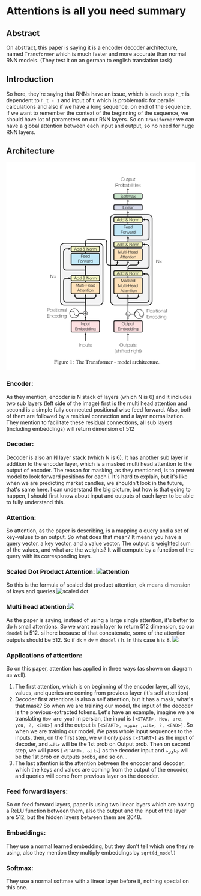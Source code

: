 # Attentions is all you need summary

## Abstract
On abstract, this paper is saying it is a encoder decoder architecture, named `Transformer` which is much faster
and more accurate than normal RNN models. (They test it on an german to english translation task)

## Introduction
So here, they're saying that RNNs have an issue, which is each step `h_t` is dependent to `h_t - 1` and input of `t`
which is problematic for parallel calculations and also if we have a long sequence, on end of the sequence, if we want
to remember the context of the beginning of the sequence, we should have lot of parameters on our RNN layers. So on 
`Transformer` we can have a global attention between each input and output, so no need for huge RNN layers.


## Architecture
![architecture image](./architecture.png)

### Encoder:
As they mention, encoder is N stack of layers (which N is 6) and it includes
two sub layers (left side of the image) first is the multi head attention and second
is a simple fully connected positional wise feed forward. Also, both of them are followed
by a residual connection and a layer normalization. They mention to facilitate these residual
connections, all sub layers (including embeddings) will return dimension of 512

### Decoder:
Decoder is also an N layer stack (which N is 6). It has another sub layer in addition to 
the encoder layer, which is a masked multi head attention to the output of encoder. The reason
for masking, as they mentioned, is to prevent model to look forward positions for each i.
It's hard to explain, but it's like when we are predicting market candles, we shouldn't look in the future,
that's same here. I can understand the big picture, but how is that going to happen, I should first know about
input and outputs of each layer to be able to fully understand this.


### Attention:
So attention, as the paper is describing, is a mapping a query and a set of key-values
to an output. So what does that mean? It means you have a query vector, a key vector, and a
value vector. The output is weighted sum of the values, and what are the weights? It will compute by a
function of the query with its corresponding keys.

### Scaled Dot Product Attention: ![attention](./Screenshot%202024-12-30%20at%206.27.15%E2%80%AFPM.png)
So this is the formula of scaled dot product attention, dk means dimension of keys and queries
![scaled dot](./Screenshot%202024-12-30%20at%206.29.05%E2%80%AFPM.png)

### Multi head attention:![](./Screenshot%202024-12-30%20at%206.30.02%E2%80%AFPM.png)

As the paper is saying, instead of using a large single attention, it's better to do `h` small attentions.
So we want each layer to return 512 dimension, so our `dmodel` is 512. si here because of that concatenate,
some of the attention outputs should be 512. So if `dk` = `dv` = `dmodel` / h. In this case `h` is 8.
![](./Screenshot%202024-12-30%20at%206.33.55%E2%80%AFPM.png)

### Applications of attention:
So on this paper, attention has applied in three ways (as shown on diagram as well).
1. The first attention, which is on beginning of the encoder layer, all keys, values, and queries are coming from 
previous layer (it's self attention)
2. Decoder first attentions is also a self attention, but it has a mask, what's that mask? So when we are training our 
model, the input of the decoder is the previous-extracted tokens. Let's have an example, imagine we are translating 
`How are you?` in persian, the input is `[<START>, How, are, you, ?, <END>]` and the output is 
`[<START>, حالت, چطوره, ?, <END>]`. So when we are training our model, We pass whole input sequences to the inputs, then,
on the first step, we will only pass `[<START>]` as the input of decoder, and `حالت` will be the 1st prob on Output prob. 
Then on second step, we will pass `[<START>, حالت]` 
as the decoder input and `چطوره` will be the 1st prob on outputs probs, and so on...
3. The last attention is the attention between the encoder and decoder, which the keys and values are coming from the
output of the encoder, and queries will come from previous layer on the decoder.

### Feed forward layers:
So on feed forward layers, paper is using two linear layers which are having a ReLU function between them, also the
output and the input of the layer are 512, but the hidden layers between them are 2048.

### Embeddings:
They use a normal learned embedding, but they don't tell which one they're using, also they mention they multiply 
embeddings by `sqrt(d_model)`

### Softmax:
They use a normal softmax with a linear layer before it, nothing special on this one.
